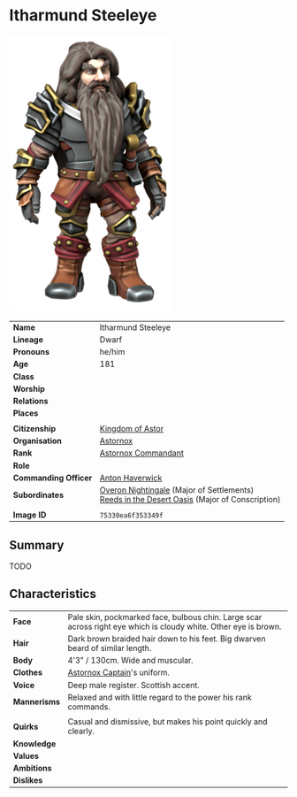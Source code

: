 # Itharmund Steeleye

<img src="https://raw.githubusercontent.com/jesskelsall/astarus-images/main/people/portraits/75330ea6f353349f.png" height="500" />

|||
| --- | --- |
| **Name** | Itharmund Steeleye | character.3
| **Lineage** | Dwarf |
| **Pronouns** | he/him |
| **Age** | 181 |
| **Class** | |
| **Worship** | |
| **Relations** | |
| **Places** | |
|||
| **Citizenship** | [Kingdom of Astor](../civilisations/kingdom-of-astor/kingdom-of-astor.md) |
| **Organisation** | [Astornox](../organisations/astornox/astornox.md) |
| **Rank** | [Astornox Commandant](../organisations/astornox/ranks/astornox-commandant.md) |
| **Role** | |
| **Commanding Officer** | [Anton Haverwick](anton-haverwick.md) |
| **Subordinates** | [Overon Nightingale](overon-nightingale.md) (Major of Settlements)<br />[Reeds in the Desert Oasis](reeds-in-the-desert-oasis.md) (Major of Conscription) |
|||
| **Image ID** | `75330ea6f353349f` |

## Summary

TODO

## Characteristics

| | |
| --- | --- |
| **Face** | Pale skin, pockmarked face, bulbous chin. Large scar across right eye which is cloudy white. Other eye is brown. | characteristics.2
| **Hair** | Dark brown braided hair down to his feet. Big dwarven beard of similar length. |
| **Body** | 4'3" / 130cm. Wide and muscular. |
| **Clothes** | [Astornox Captain](../organisations/astornox/ranks/astornox-captain.md)'s uniform. |
| **Voice** | Deep male register. Scottish accent. |
| **Mannerisms** | Relaxed and with little regard to the power his rank commands. |
| | |
| **Quirks** | Casual and dismissive, but makes his point quickly and clearly. |
| **Knowledge** | |
| **Values** | |
| **Ambitions** | |
| **Dislikes** | |
